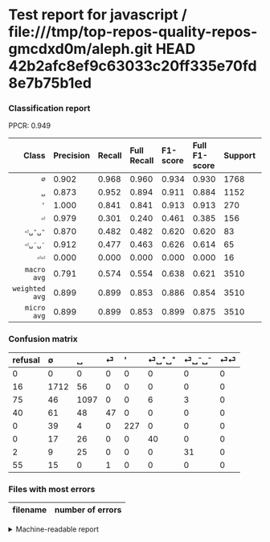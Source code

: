 # Test report for javascript / file:///tmp/top-repos-quality-repos-gmcdxd0m/aleph.git HEAD 42b2afc8ef9c63033c20ff335e70fd8e7b75b1ed

### Classification report

PPCR: 0.949

| Class | Precision | Recall | Full Recall | F1-score | Full F1-score | Support | Full Support | PPCR |
|------:|:----------|:-------|:------------|:---------|:---------|:--------|:-------------|:-----|
| `∅` | 0.902| 0.968| 0.960| 0.934| 0.930| 1768| 1784| 0.991 |
| `␣` | 0.873| 0.952| 0.894| 0.911| 0.884| 1152| 1227| 0.939 |
| `'` | 1.000| 0.841| 0.841| 0.913| 0.913| 270| 270| 1.000 |
| `⏎` | 0.979| 0.301| 0.240| 0.461| 0.385| 156| 196| 0.796 |
| `⏎␣⁺␣⁺` | 0.870| 0.482| 0.482| 0.620| 0.620| 83| 83| 1.000 |
| `⏎␣⁻␣⁻` | 0.912| 0.477| 0.463| 0.626| 0.614| 65| 67| 0.970 |
| `⏎⏎` | 0.000| 0.000| 0.000| 0.000| 0.000| 16| 71| 0.225 |
| `macro avg` | 0.791| 0.574| 0.554| 0.638| 0.621| 3510| 3698| 0.949 |
| `weighted avg` | 0.899| 0.899| 0.853| 0.886| 0.854| 3510| 3698| 0.949 |
| `micro avg` | 0.899| 0.899| 0.853| 0.899| 0.875| 3510| 3698| 0.949 |

### Confusion matrix

|refusal|  ∅| ␣| ⏎| '| ⏎␣⁺␣⁺| ⏎␣⁻␣⁻| ⏎⏎| 
|:---|:---|:---|:---|:---|:---|:---|:---|
|0 |0 |0 |0 |0 |0 |0 |0 |
|16 |1712 |56 |0 |0 |0 |0 |0 |
|75 |46 |1097 |0 |0 |6 |3 |0 |
|40 |61 |48 |47 |0 |0 |0 |0 |
|0 |39 |4 |0 |227 |0 |0 |0 |
|0 |17 |26 |0 |0 |40 |0 |0 |
|2 |9 |25 |0 |0 |0 |31 |0 |
|55 |15 |0 |1 |0 |0 |0 |0 |

### Files with most errors

| filename | number of errors|
|:----:|:-----|

<details>
    <summary>Machine-readable report</summary>
```json
{
  "cl_report": {"\u0027": {"f1-score": 0.9134808853118712, "precision": 1.0, "recall": 0.8407407407407408, "support": 270}, "macro avg": {"f1-score": 0.637935104162713, "precision": 0.7907759075412892, "recall": 0.57449375944127, "support": 3510}, "micro avg": {"f1-score": 0.8985754985754986, "precision": 0.8985754985754986, "recall": 0.8985754985754986, "support": 3510}, "weighted avg": {"f1-score": 0.8863714707710104, "precision": 0.8986479120689682, "recall": 0.8985754985754986, "support": 3510}, "\u2205": {"f1-score": 0.9337332969730024, "precision": 0.9015271195365983, "recall": 0.9683257918552036, "support": 1768}, "\u23ce": {"f1-score": 0.46078431372549017, "precision": 0.9791666666666666, "recall": 0.30128205128205127, "support": 156}, "\u23ce\u23ce": {"f1-score": 0.0, "precision": 0.0, "recall": 0.0, "support": 16}, "\u23ce\u2423\u207a\u2423\u207a": {"f1-score": 0.6201550387596898, "precision": 0.8695652173913043, "recall": 0.4819277108433735, "support": 83}, "\u23ce\u2423\u207b\u2423\u207b": {"f1-score": 0.6262626262626263, "precision": 0.9117647058823529, "recall": 0.47692307692307695, "support": 65}, "\u2423": {"f1-score": 0.9111295681063122, "precision": 0.8734076433121019, "recall": 0.9522569444444444, "support": 1152}},
  "cl_report_full": {"\u0027": {"f1-score": 0.9134808853118712, "precision": 1.0, "recall": 0.8407407407407408, "support": 270}, "macro avg": {"f1-score": 0.620861234820695, "precision": 0.7907759075412892, "recall": 0.5541203889240532, "support": 3698}, "micro avg": {"f1-score": 0.8751387347391787, "precision": 0.8985754985754986, "recall": 0.8528934559221201, "support": 3698}, "weighted avg": {"f1-score": 0.8538347408454311, "precision": 0.8856609990809905, "recall": 0.8528934559221201, "support": 3698}, "\u2205": {"f1-score": 0.9296768938365464, "precision": 0.9015271195365983, "recall": 0.9596412556053812, "support": 1784}, "\u23ce": {"f1-score": 0.38524590163934425, "precision": 0.9791666666666666, "recall": 0.23979591836734693, "support": 196}, "\u23ce\u23ce": {"f1-score": 0.0, "precision": 0.0, "recall": 0.0, "support": 71}, "\u23ce\u2423\u207a\u2423\u207a": {"f1-score": 0.6201550387596898, "precision": 0.8695652173913043, "recall": 0.4819277108433735, "support": 83}, "\u23ce\u2423\u207b\u2423\u207b": {"f1-score": 0.6138613861386137, "precision": 0.9117647058823529, "recall": 0.4626865671641791, "support": 67}, "\u2423": {"f1-score": 0.8836085380587998, "precision": 0.8734076433121019, "recall": 0.8940505297473512, "support": 1227}},
  "ppcr": 0.9491617090319091
}
```
</details>
